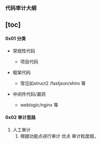 ### 代码审计大纲
[toc]
---
#### 0x01 分类
*  常规性代码
   *  项目代码

*  框架代码    
   *  常见如struct2 /fastjson/shiro 等

*  中间件代码/漏洞
   *  weblogic/nginx 等


#### 0x02 审计思路	
1. 人工审计
   1.  根据功能点进行审计 优点 审计粒度细，




